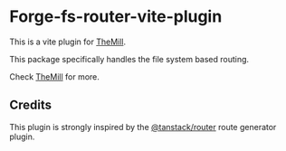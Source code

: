 # Forge-fs-router-vite-plugin

This is a vite plugin for [TheMill](https://github.com/TheJackMan33/Forge).

This package specifically handles the file system based routing.

Check [TheMill](https://github.com/TheJackMan33/Forge) for more.

## Credits

This plugin is strongly inspired by the [@tanstack/router](https://tanstack.com/router/latest)
route generator plugin.
